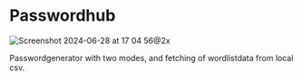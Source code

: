 # Passwordhub
![Screenshot 2024-06-28 at 17 04 56@2x](https://github.com/ZzyzxIsAlreadyTaken/passwordhub/assets/18461079/64083659-da0c-4c5c-9240-090829997554)

Passwordgenerator with two modes, and fetching of wordlistdata from local csv.



